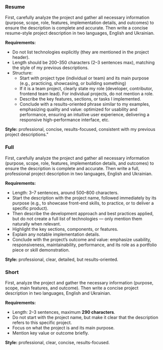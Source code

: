 ### Resume

First, carefully analyze the project and gather all necessary information (purpose, scope, role, features, implementation details, and outcomes) to ensure the description is complete and accurate.
Then write a concise resume-style project description in two languages, English and Ukrainian.

**Requirements:**

- Do not list technologies explicitly (they are mentioned in the project header).
- Length should be 200–350 characters (2–3 sentences max), matching the style of my previous descriptions.
- Structure:
  - Start with project type (individual or team) and its main purpose (e.g., practicing, showcasing, or building something)
  - If it is a team project, clearly state my role (developer, contributor, frontend team lead). For individual projects, do not mention a role.
  - Describe the key features, sections, or tasks I implemented.
  - Conclude with a results-oriented phrase similar to my examples, emphasizing quality and value: optimized for usability and performance, ensuring an intuitive user experience, delivering a responsive high-performance interface, etc.

**Style:** professional, concise, results-focused, consistent with my previous project descriptions."

### Full

First, carefully analyze the project and gather all necessary information (purpose, scope, role, features, implementation details, and outcomes) to ensure the description is complete and accurate.
Then write a full, professional project description in two languages, English and Ukrainian.

**Requirements:**

- Length: 3–7 sentences, around 500–800 characters.
- Start the description with the project name, followed immediately by its purpose (e.g., to showcase front-end skills, to practice, or to deliver a specific product).
- Then describe the development approach and best practices applied, but do not create a full list of technologies — only mention them naturally when relevant.
- Highlight the key sections, components, or features.
- Explain any notable implementation details.
- Conclude with the project’s outcome and value: emphasize usability, responsiveness, maintainability, performance, and its role as a portfolio piece or skill demonstration.

**Style:** professional, clear, detailed, but results-oriented.

### Short

First, analyze the project and gather the necessary information (purpose, scope, main features, and outcome).
Then write a concise project description in two languages, English and Ukrainian.

**Requirements:**

- Length: 2–3 sentences, maximum **290 characters**.
- Do not start with the project name, but make it clear that the description refers to this specific project.
- Focus on what the project is and its main purpose.
- Mention key value or outcome briefly.

**Style:** professional, clear, concise, results-focused.
